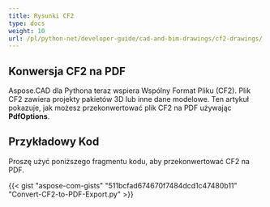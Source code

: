 ```yaml
---
title: Rysunki CF2
type: docs
weight: 10
url: /pl/python-net/developer-guide/cad-and-bim-drawings/cf2-drawings/
---
```


## **Konwersja CF2 na PDF**

Aspose.CAD dla Pythona teraz wspiera Wspólny Format Pliku (CF2). Plik CF2 zawiera projekty pakietów 3D lub inne dane modelowe. Ten artykuł pokazuje, jak możesz przekonwertować plik CF2 na PDF używając **PdfOptions**.

## Przykładowy Kod

Proszę użyć poniższego fragmentu kodu, aby przekonwertować CF2 na PDF.

{{< gist "aspose-com-gists" "511bcfad674670f7484dcd1c47480b11" "Convert-CF2-to-PDF-Export.py" >}}
